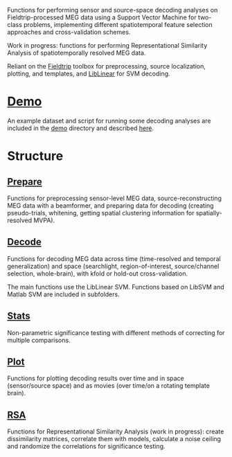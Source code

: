 Functions for performing sensor and source-space decoding analyses on Fieldtrip-processed MEG data using a Support Vector Machine for two-class problems, implementing different spatiotemporal feature selection approaches and cross-validation schemes.  

Work in progress: functions for performing Representational Similarity Analysis of spatiotemporally resolved MEG data. 

Reliant on the [Fieldtrip](http://www.fieldtriptoolbox.org/) toolbox for preprocessing, source localization, plotting, and templates, and [LibLinear](https://www.csie.ntu.edu.tw/~cjlin/liblinear/) for SVM decoding.

# [Demo](https://github.com/dianadima/mvpa-for-meg/wiki/Demo)

An example dataset and script for running some decoding analyses are included in the [demo](https://github.com/dianadima/mvpa-for-meg/tree/master/demo) directory and described [here](https://github.com/dianadima/mvpa-for-meg/wiki/Demo).

# Structure

## [Prepare](https://github.com/dianadima/mvpa-for-meg/wiki/1.-Prepare)
Functions for preprocessing sensor-level MEG data, source-reconstructing MEG data with a beamformer, and preparing data for decoding (creating pseudo-trials, whitening, getting spatial clustering information for spatially-resolved MVPA).

## [Decode](https://github.com/dianadima/mvpa-for-meg/wiki/2.-Decode)
Functions for decoding MEG data across time (time-resolved and temporal generalization) and space (searchlight, region-of-interest, source/channel selection, whole-brain), with kfold or hold-out cross-validation.

The main functions use the LibLinear SVM. Functions based on LibSVM and Matlab SVM are included in subfolders.

## [Stats](https://github.com/dianadima/mvpa-for-meg/wiki/3.-Stats)
Non-parametric significance testing with different methods of correcting for multiple comparisons.

## [Plot](https://github.com/dianadima/mvpa-for-meg/wiki/4.-Plot)
Functions for plotting decoding results over time and in space (sensor/source space) and as movies (over time/on a rotating template brain).

## [RSA](https://github.com/dianadima/mvpa-for-meg/wiki/5.-RSA)
Functions for Representational Similarity Analysis (work in progress): create dissimilarity matrices, correlate them with models, calculate a noise ceiling and randomize the correlations for significance testing. 
